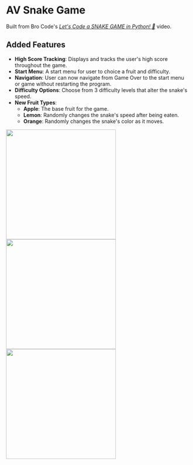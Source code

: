 # AV Snake Game

Built from Bro Code's [*Let's Code a SNAKE GAME in Python! 🐍*](https://www.youtube.com/watch?v=bfRwxS5d0SI) video.

## Added Features

- **High Score Tracking**: Displays and tracks the user's high score throughout the game.
- **Start Menu**: A start menu for user to choice a fruit and difficulty.
- **Navigation**: User can now navigate from Game Over to the start menu or game without restarting the program.
- **Difficulty Options**: Choose from 3 difficulty levels that alter the snake's speed.
- **New Fruit Types**:
  - **Apple**: The base fruit for the game.
  - **Lemon**: Randomly changes the snake's speed after being eaten.
  - **Orange**: Randomly changes the snake's color as it moves.

<img src="https://github.com/user-attachments/assets/99136e21-0c5f-4966-8083-2609bb5a4863" height="300"/>
<img src="https://github.com/user-attachments/assets/20e3a6db-54c9-4cbb-88d7-9283590cdc99" height="300"/>
<img src="https://github.com/user-attachments/assets/0528de68-ba3d-4d04-9a51-910e22185262" height="300"/>
